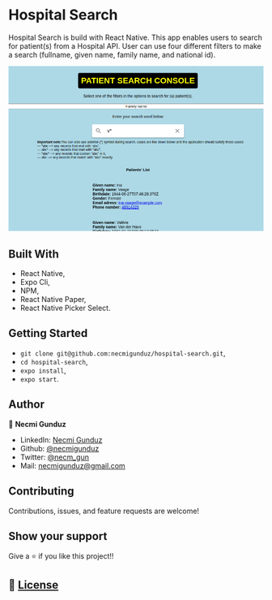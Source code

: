 # Hospital Search

Hospital Search is build with React Native. This app enables users to search for patient(s) from a Hospital API. User can use four different filters to make a search (fullname, given name, family name, and national id).

![screenshot](https://github.com/necmigunduz/hospital-search/blob/master/screenshot.png)

## Built With

- React Native,
- Expo Cli,
- NPM,
- React Native Paper,
- React Native Picker Select.


## Getting Started

- `git clone git@github.com:necmigunduz/hospital-search.git`,
- `cd hospital-search`,
- `expo install`,
- `expo start`.

## Author

👤 **Necmi Gunduz**

- LinkedIn: [Necmi Gunduz](https://www.linkedin.com/in/necmigunduz/)
- Github: [@necmigunduz](https://github.com/necmigunduz/)
- Twitter: [@necm_gun](https://twitter.com/necm_gun)
- Mail: [necmigunduz@gmail.com](necmigunduz@gmail.com)

## Contributing

Contributions, issues, and feature requests are welcome!

## Show your support

Give a ⭐️ if you like this project!!

## 📝 [License](https://creativecommons.org/licenses/by-nc-nd/4.0/)